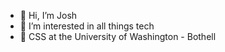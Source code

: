 - 👋 Hi, I’m Josh
- 👀 I’m interested in all things tech 
- 🏫 CSS at the University of Washington - Bothell

<!---
njramos7/njramos7 is a ✨ special ✨ repository because its `README.md` (this file) appears on your GitHub profile.
You can click the Preview link to take a look at your changes.
--->
